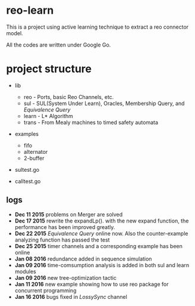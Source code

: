 # reo-learn

This is a project using active learning technique to extract a reo connector model.

All the codes are written under Google Go.

# project structure

* lib
  * reo - Ports, basic Reo Channels, etc.
  * sul - SUL(System Under Learn), Oracles, Membership Query, and *Equivalence Query*
  * learn - L* Algorithm
  * trans - From Mealy machines to timed safety automata

* examples
  * fifo
  * alternator
  * 2-buffer

* sultest.go
* calltest.go

## logs

- **Dec 11 2015** problems on Merger are solved
- **Dec 17 2015** rewrite the expandLp(). with the new expand function, the performance has been improved greatly.
- **Dec 22 2015** *Equivalence Query* online now. Also the counter-example analyzing function has passed the test
- **Dec 25 2015** timer channels and a corresponding example has been online
- **Jan 08 2016** redundance added in sequence simulation
- **Jan 09 2016** time-comsumption analysis is added in both sul and learn modules
- **Jan 09 2016** new tree-optimization tactic
- **Jan 11 2016** new example showing how to use reo package for concurrent programming
- **Jan 16 2016** bugs fixed in *LossySync* channel
